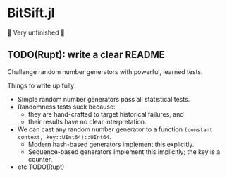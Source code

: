 # BitSift.jl

🚧 Very unfinished 🚧

## TODO(Rupt): write a clear README

Challenge random number generators with powerful, learned tests.

Things to write up fully:

- Simple random number generators pass all statistical tests.
- Randomness tests suck because:
  - they are hand-crafted to target historical failures, and
  - their results have no clear interpretation.
- We can cast any random number generator to a function
  `(constant context, key::UInt64)::UInt64`.
  - Modern hash-based generators implement this explicitly.
  - Sequence-based generators implement this implicitly; the key is a counter.
- etc TODO(Rupt)
